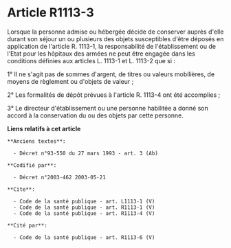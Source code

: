 # Article R1113-3

Lorsque la personne admise ou hébergée décide de conserver auprès d'elle durant son séjour un ou plusieurs des objets
susceptibles d'être déposés en application de l'article R. 1113-1, la responsabilité de l'établissement ou de l'Etat pour les
hôpitaux des armées ne peut être engagée dans les conditions définies aux articles L. 1113-1 et L. 1113-2 que si : 

1° Il ne s'agit pas de sommes d'argent, de titres ou valeurs mobilières, de moyens de règlement ou d'objets de valeur ; 

2° Les formalités de dépôt prévues à l'article R. 1113-4 ont été accomplies ; 

3° Le directeur d'établissement ou une personne habilitée a donné son accord à la conservation du ou des objets par cette
personne.

**Liens relatifs à cet article**

	**Anciens textes**:

	  - Décret n°93-550 du 27 mars 1993 - art. 3 (Ab)

	**Codifié par**:

	  - Décret n°2003-462 2003-05-21

	**Cite**:

	  - Code de la santé publique - art. L1113-1 (V)
	  - Code de la santé publique - art. R1113-1 (V)
	  - Code de la santé publique - art. R1113-4 (V)

	**Cité par**:

	  - Code de la santé publique - art. R1113-6 (V)
